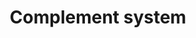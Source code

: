 ---
annotations:
- id: PW:0000502
  parent: regulatory pathway
  type: Pathway Ontology
  value: complement system pathway
authors:
- Elisa
- Adinasarapu
- Anwesha
- Khanspers
- Egonw
- MaintBot
- Fehrhart
- Mkutmon
- Wpblocked
- AlexanderPico
- Ariutta
- DeSl
- Eweitz
- Larsgw
- Sikeda
citedin:
- link: PMC8357963
  title: 'Looking for pathways related to COVID-19: confirmation of pathogenic mechanisms
    by SARS-CoV-2–host interactome (2021)'
- link: PMC8200404
  title: Assessing the Contribution of Relative Macrophage Frequencies to Subcutaneous
    Adipose Tissue (2021)
- link: PMC5085087
  title: Long Term Culture of the A549 Cancer Cell Line Promotes Multilamellar Body
    Formation and Differentiation towards an Alveolar Type II Pneumocyte Phenotype
    (2016)
- link: PMC9734099
  title: Acute and chronic blood serum proteome changes in patients with methanol
    poisoning (2022)
- link: PMC9607846
  title: 'Discovering Common Pathogenic Mechanisms of COVID-19 and Parkinson Disease:
    An Integrated Bioinformatics Analysis (2022)'
- link: 10.1016/j.compbiomed.2021.104243
  title: Construction and analysis of protein-protein interaction network of non-alcoholic
    fatty liver disease
- link: PMC10476796
  title: Demonstration of the impact of COVID-19 on metabolic associated fatty liver
    disease by bioinformatics and system biology approach (2023)
- link: PMC9785216
  title: Comparative RNA-Sequencing Analysis Reveals High Complexity and Heterogeneity
    of Transcriptomic and Immune Profiles in Hepatocellular Carcinoma Tumors of Viral
    (HBV, HCV) and Non-Viral Etiology (2022)
- link: PMC12004383
  title: Proteomics Analysis of Porcine Endometrial Cell-Derived Extracellular Vesicles
    Involved in Embryo Attachment (2025)
- link: PMC11857022
  title: Proteomic Approach to Study the Effect of Pneumocystis jirovecii Colonization
    in Idiopathic Pulmonary Fibrosis (2025)
communities: []
description: 'The complement activation takes place through one or more of the well-established
  (alternative, classical or lectin) pathways consisting of plasma and membrane-bound
  proteins. All three pathways converge at the level of complement C3 ([doi:10.6072/H0.MP.A004235.01](https://doi.org/10.6072/H0.MP.A004235.01))
  and are controlled by regulators ([doi:10.1038/ni.1923](https://doi.org/10.1038/ni.1923)).
  Complement C3 belongs to the alpha-2-macroglobulin family of proteins, and consists
  of a alpha-chain and an beta-chain. Cleavage of C3 which can be initiated by one
  or more of the above three distinct pathways, into C3b [Proteolysis@23-667,749-1663]
  and C3a [Proteolysis@672-748] is an important step in the complement activation
  cascade. Classical and lectin pathways, when activated with recognition of pathogens
  (or immune complexes) use C3-convertase [C4b2a] to cleave complement C3 into C3a
  and C3b ([doi:10.1084/jem.125.2.359](https://doi.org/10.1084/jem.125.2.359)). However,
  in alternative pathway a small fraction of the C3 molecules are hydrolyzed to C3(H20)
  exposing new binding sites. This hydrated C3 [C3(H20)] recruits complement factor
  B [fB], which is then cleaved by complement factor D [fD] to result in formation
  of the minor form of C3-convertase [C3(H20)Bb] that cleaves C3 into C3a and C3b
  ([doi:10.1084/jem.154.3.856](https://doi.org/10.1084/jem.154.3.856)). Further, addition
  of C3b to C3 convertase [C3bBb or C4b2a] results in C5 convertase [C3bBb3b or C4b2a3b],
  that cleaves complement C5 to C5a and C5b, is the last enzymatic step of the complement
  activation cascade ([doi:10.1074/jbc.273.27.16828](https://www.ncbi.nlm.nih.gov/pubmed/?term=2387864)).
  During complement activation C5b interacts with complement C6, C7, C8 and C9 in
  a sequential and non-catalyzed manner to result in the formation of Terminal Complement
  Complex (TCC) ([doi:10.1074/jbc.M111.219766](https://doi.org/10.1074/jbc.M111.219766)).
  The entire network is considered as a simple recognition and elimination system
  of host-immune complexes and apoptotic and/or pathogens, and therefore promotes
  host immune homeostasis. The complement system is also involved in cross-talk with
  other processes related to coagulation, lipid metabolism and cancer. However, many
  pathogens counteract complement attack through a range of different mechanisms,
  such acquisition of host complement regulators to the surface of pathogen, or secretion
  of complement inactivation factors. In order to have a holistic view of the entire
  complement network, Dr. John D.Lambris group (University of Pennsylvania) developed
  the Complement Map Database (CMAP) which is a unique repository focused on documented
  molecular interactions described within the complement cascade and between complement
  and other biological systems. Information contained in [CMAP](http://www.complement.us/cmap/index.php)
  (see doi:[10.1093/bioinformatics/btt269](https://doi.org/10.1093/bioinformatics/btt269))
  is entirely based on published experimental data and is fully revised by experts
  in the field. Further, the [Signaling Gateway Molecule Pages](https://escholarship.org/uc/molecule_pages)
  (doi:[10.1093/bioinformatics/btr190](https://doi.org/10.1093/bioinformatics/btr190]))
  has published a curated data on each protein involved in human complement activation
  pathways (refs. [Dinasarapu et al](https://doi.org/10.6072/H0.MP.A004235.01), [Chandrasekhar
  et al](https://doi.org/10.6072/H0.MP.A004228.01), [Dinasarapu et al](https://doi.org/10.6072/H0.MP.A004276.01),
  [Dinasarapu et al](https://doi.org/10.6072/H0.MP.A004256.01), [Chandrasekhar et
  al](https://doi.org/10.6072/H0.MP.A004240.01), [Chandrasekhar et al](https://doi.org/10.6072/H0.MP.A008392.01),
  [Chandrasekhar et al](https://doi.org/10.6072/H0.MP.A008391.01), [Chandrasekhar
  et al](https://doi.org/10.6072/H0.MP.A004274.01), [Chandrasekhar et al](https://doi.org/10.6072/H0.MP.A004275.01),
  [Chandrasekhar et al](https://doi.org/10.6072/H0.MP.A004266.01), [Chandrasekhar
  et al](https://doi.org/10.6072/H0.MP.A004267.01), [Dinasarapu et al](https://doi.org/10.6072/H0.MP.A004263.01),
  [Dinasarapu et al](https://doi.org/10.6072/H0.MP.A004234.01), [Min et al](https://doi.org/10.6072/H0.MP.A004258.01)). '
last-edited: 2025-03-19
ndex: 8af76961-8b65-11eb-9e72-0ac135e8bacf
organisms:
- Homo sapiens
redirect_from:
- /index.php/Pathway:WP2806
- /instance/WP2806
- /instance/WP2806_r138047
revision: r138047
schema-jsonld:
- '@context': https://schema.org/
  '@id': https://wikipathways.github.io/pathways/WP2806.html
  '@type': Dataset
  creator:
    '@type': Organization
    name: WikiPathways
  description: 'The complement activation takes place through one or more of the well-established
    (alternative, classical or lectin) pathways consisting of plasma and membrane-bound
    proteins. All three pathways converge at the level of complement C3 ([doi:10.6072/H0.MP.A004235.01](https://doi.org/10.6072/H0.MP.A004235.01))
    and are controlled by regulators ([doi:10.1038/ni.1923](https://doi.org/10.1038/ni.1923)).
    Complement C3 belongs to the alpha-2-macroglobulin family of proteins, and consists
    of a alpha-chain and an beta-chain. Cleavage of C3 which can be initiated by one
    or more of the above three distinct pathways, into C3b [Proteolysis@23-667,749-1663]
    and C3a [Proteolysis@672-748] is an important step in the complement activation
    cascade. Classical and lectin pathways, when activated with recognition of pathogens
    (or immune complexes) use C3-convertase [C4b2a] to cleave complement C3 into C3a
    and C3b ([doi:10.1084/jem.125.2.359](https://doi.org/10.1084/jem.125.2.359)).
    However, in alternative pathway a small fraction of the C3 molecules are hydrolyzed
    to C3(H20) exposing new binding sites. This hydrated C3 [C3(H20)] recruits complement
    factor B [fB], which is then cleaved by complement factor D [fD] to result in
    formation of the minor form of C3-convertase [C3(H20)Bb] that cleaves C3 into
    C3a and C3b ([doi:10.1084/jem.154.3.856](https://doi.org/10.1084/jem.154.3.856)).
    Further, addition of C3b to C3 convertase [C3bBb or C4b2a] results in C5 convertase
    [C3bBb3b or C4b2a3b], that cleaves complement C5 to C5a and C5b, is the last enzymatic
    step of the complement activation cascade ([doi:10.1074/jbc.273.27.16828](https://www.ncbi.nlm.nih.gov/pubmed/?term=2387864)).
    During complement activation C5b interacts with complement C6, C7, C8 and C9 in
    a sequential and non-catalyzed manner to result in the formation of Terminal Complement
    Complex (TCC) ([doi:10.1074/jbc.M111.219766](https://doi.org/10.1074/jbc.M111.219766)).
    The entire network is considered as a simple recognition and elimination system
    of host-immune complexes and apoptotic and/or pathogens, and therefore promotes
    host immune homeostasis. The complement system is also involved in cross-talk
    with other processes related to coagulation, lipid metabolism and cancer. However,
    many pathogens counteract complement attack through a range of different mechanisms,
    such acquisition of host complement regulators to the surface of pathogen, or
    secretion of complement inactivation factors. In order to have a holistic view
    of the entire complement network, Dr. John D.Lambris group (University of Pennsylvania)
    developed the Complement Map Database (CMAP) which is a unique repository focused
    on documented molecular interactions described within the complement cascade and
    between complement and other biological systems. Information contained in [CMAP](http://www.complement.us/cmap/index.php)
    (see doi:[10.1093/bioinformatics/btt269](https://doi.org/10.1093/bioinformatics/btt269))
    is entirely based on published experimental data and is fully revised by experts
    in the field. Further, the [Signaling Gateway Molecule Pages](https://escholarship.org/uc/molecule_pages)
    (doi:[10.1093/bioinformatics/btr190](https://doi.org/10.1093/bioinformatics/btr190]))
    has published a curated data on each protein involved in human complement activation
    pathways (refs. [Dinasarapu et al](https://doi.org/10.6072/H0.MP.A004235.01),
    [Chandrasekhar et al](https://doi.org/10.6072/H0.MP.A004228.01), [Dinasarapu et
    al](https://doi.org/10.6072/H0.MP.A004276.01), [Dinasarapu et al](https://doi.org/10.6072/H0.MP.A004256.01),
    [Chandrasekhar et al](https://doi.org/10.6072/H0.MP.A004240.01), [Chandrasekhar
    et al](https://doi.org/10.6072/H0.MP.A008392.01), [Chandrasekhar et al](https://doi.org/10.6072/H0.MP.A008391.01),
    [Chandrasekhar et al](https://doi.org/10.6072/H0.MP.A004274.01), [Chandrasekhar
    et al](https://doi.org/10.6072/H0.MP.A004275.01), [Chandrasekhar et al](https://doi.org/10.6072/H0.MP.A004266.01),
    [Chandrasekhar et al](https://doi.org/10.6072/H0.MP.A004267.01), [Dinasarapu et
    al](https://doi.org/10.6072/H0.MP.A004263.01), [Dinasarapu et al](https://doi.org/10.6072/H0.MP.A004234.01),
    [Min et al](https://doi.org/10.6072/H0.MP.A004258.01)). '
  keywords:
  - A2M
  - ADIPOQ
  - ADM
  - ALB
  - APOA1
  - ARRB2
  - C1INH
  - C1qRp
  - C1r
  - C1s
  - C2
  - C3
  - C3(H2O)
  - C3a
  - C3a-desArg
  - C3aR1
  - C3b
  - C3c
  - C3d
  - C3f
  - C4-A
  - C4BP
  - C4a
  - C4a-desArg
  - C4b
  - C5
  - C5L2
  - C5a
  - C5a-desArg
  - C5aR1
  - C5b
  - C6
  - C7
  - C8
  - C9
  - CD16a
  - CD19
  - CD23
  - CD40
  - CD59
  - CFB
  - CFD
  - CFH
  - CFHR1
  - CFHR4
  - CFI
  - CFP
  - CHIPS
  - CK
  - CLEC4M
  - 'CPB2 '
  - CPN
  - CR1
  - CR2
  - CRIg
  - CRP
  - CbpA
  - ClfA
  - ClfB
  - DAF
  - DCN
  - E-LDL
  - ELANE
  - Efb
  - Ehp
  - FCN1
  - FCN2
  - FGA
  - FGB
  - FGG
  - FKBP13
  - FN
  - FPR1
  - FX
  - FXIII
  - FXIIa
  - FXIa
  - FnBPA
  - FnBPB
  - GNA15
  - GNA1870
  - GNAI2
  - GNAI3
  - HIV-gp41
  - HS
  - HSV-gC
  - Heparin
  - IBSP
  - ICAM1
  - ICAM2
  - ITGA2
  - ITGA2B
  - ITGB3
  - KLKB1
  - LAMA5
  - LAMB1
  - LAMC1
  - LRP2
  - LTA
  - LfhA
  - MASP1
  - MAp19
  - MAp44
  - MBL2
  - MCP
  - OMCI
  - OPN
  - OmpK36
  - PKA
  - PKC
  - PLAUR
  - PLG
  - PTX3
  - PrP
  - Protein M
  - Protein-A
  - Protein-S
  - RPS19
  - RgpA
  - SAP
  - SCIN
  - SCP
  - SELE
  - SELL
  - SELP
  - SELPLG
  - SFTPA1
  - SFTPA2
  - SIC
  - SSL10
  - SSL11
  - SSL5
  - SSL7
  - Sbi
  - Sfb
  - Skp
  - StcE
  - THBS
  - TLR2
  - TXN
  - 'VCP '
  - VTN
  - WAS
  - beta-Glucan
  - cC1qR
  - fMLP
  - gC1qR
  - gp350
  - iC3b
  license: CC0
  name: Complement system
seo: CreativeWork
title: Complement system
wpid: WP2806
---